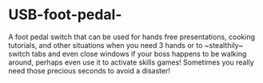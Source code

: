# USB-foot-pedal-
A foot pedal switch that can be used for hands free presentations, cooking tutorials, and other situations when you need 3 hands or to ~stealthily~ switch tabs and even close windows if your boss happens to be walking around, perhaps even use it to activate skills games! Sometimes you really need those precious seconds to avoid a disaster!
